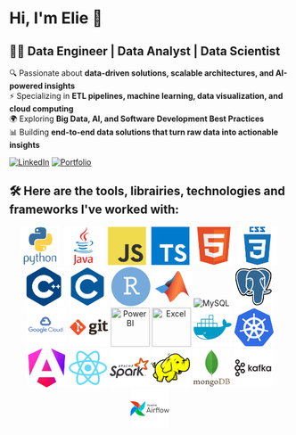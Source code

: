 # Hi, I'm Elie 👋

## 👨‍💻 Data Engineer | Data Analyst | Data Scientist

🔍 Passionate about **data-driven solutions, scalable architectures, and AI-powered insights**  
⚡ Specializing in **ETL pipelines, machine learning, data visualization, and cloud computing**  
🌍 Exploring **Big Data, AI, and Software Development Best Practices**  
📊 Building **end-to-end data solutions that turn raw data into actionable insights**  


[![LinkedIn](https://img.shields.io/badge/LinkedIn-0A66C2?style=for-the-badge&)](https://www.linkedin.com/in/elie-andrianarisolo)
[![Portfolio](https://img.shields.io/badge/Portfolio-red?style=for-the-badge&logo=github)](https://elie-andrianarisolo.framer.website/)


## :hammer_and_wrench: Here are the tools, librairies, technologies and frameworks I've worked with:
<div align="center">
  <img src="https://github.com/devicons/devicon/blob/master/icons/python/python-original-wordmark.svg" title="python" alt="python" width="70" height="70"/>&nbsp;
  <img src="https://github.com/devicons/devicon/blob/master/icons/java/java-original-wordmark.svg" title="Java" alt="Java" width="70" height="70"/>&nbsp;
  <img src="https://github.com/devicons/devicon/blob/master/icons/javascript/javascript-original.svg" title="JavaScript" alt="JavaScript" width="70" height="70"/>&nbsp;
  <img src="https://github.com/devicons/devicon/blob/master/icons/typescript/typescript-original.svg" title="TypeScript" alt="TypeScript" width="70" height="70"/>&nbsp;
  <img src="https://github.com/devicons/devicon/blob/master/icons/html5/html5-original.svg" title="HTML5" alt="HTML" width="70" height="70"/>&nbsp;
  <img src="https://github.com/devicons/devicon/blob/master/icons/css3/css3-plain-wordmark.svg"  title="CSS3" alt="CSS" width="70" height="70"/>&nbsp;
  <img src="https://github.com/devicons/devicon/blob/master/icons/cplusplus/cplusplus-plain.svg" title="C++" alt="C++" width="70" height="70"/>&nbsp;
  <img src="https://github.com/devicons/devicon/blob/master/icons/c/c-plain.svg" title="C" alt="C" width="70" height="70"/>&nbsp;  
  <img src="https://github.com/devicons/devicon/blob/master/icons/rstudio/rstudio-original.svg" title="rstudio" **alt="rstudio" width="70" height="70"/>
  <img src="https://github.com/devicons/devicon/blob/master/icons/matlab/matlab-original.svg" title="matlab" **alt="matlab" width="70" height="70"/>
  <img src="https://github.com/devicons/devicon/blob/master/icons/mysql/mysql-originpower bial-wordmark.svg" title="MySQL"  alt="MySQL" width="70" height="70"/>&nbsp;
  <img src="https://github.com/devicons/devicon/blob/master/icons/postgresql/postgresql-original.svg" title="PostgreSQL" alt="PostgreSQL" width="70" height="70"/>&nbsp;
  <img src="https://github.com/devicons/devicon/blob/master/icons/googlecloud/googlecloud-plain-wordmark.svg" title="GCP"  alt="GCP" width="70" height="70"/>&nbsp;
  <img src="https://github.com/devicons/devicon/blob/master/icons/git/git-original-wordmark.svg" title="Git" **alt="Git" width="70" height="70"/>
  <img src="https://github.com/marclelijveld/Power-BI-Icons/blob/main/SVG/Power-BI.svg" title="PowerBI" **alt="PowerBI" width="70" height="70"/>
  <img src="https://github.com/sempostma/office365-icons/blob/master/svg/excel.svg" title="Excel" **alt="Excel" width="70" height="70"/>
  <img src="https://github.com/devicons/devicon/blob/master/icons/docker/docker-plain.svg" title="Docker" **alt="Docker" width="70" height="70"/>
  <img src="https://github.com/devicons/devicon/blob/master/icons/kubernetes/kubernetes-original.svg" title="Kubernetes" **alt="Kubernetes" width="70" height="70"/>
  <img src="https://github.com/devicons/devicon/blob/master/icons/angular/angular-original.svg" title="Angular" **alt="Angular" width="70" height="70"/>
  <img src="https://github.com/devicons/devicon/blob/master/icons/react/react-original.svg" title="React" **alt="React" width="70" height="70"/>
  <img src="https://github.com/devicons/devicon/blob/master/icons/apachespark/apachespark-original-wordmark.svg" title="ApacheSpark" **alt="ApacheSpark" width="70" height="70"/>
  <img src="https://github.com/devicons/devicon/blob/master/icons/hadoop/hadoop-original.svg" title="Hadoop" **alt="Hadoop" width="70" height="70"/>
  <img src="https://github.com/devicons/devicon/blob/master/icons/mongodb/mongodb-original-wordmark.svg" title="MongoDB" **alt="MongoDB" width="70" height="70"/>
  <img src="https://github.com/devicons/devicon/blob/master/icons/apachekafka/apachekafka-original-wordmark.svg" title="ApacheKafka" **alt="ApacheKafka" width="70" height="70"/>
  <img src="https://github.com/devicons/devicon/blob/master/icons/apacheairflow/apacheairflow-original-wordmark.svg" title="ApacheAirflow" **alt="ApacheAirflow" width="70" height="70"/>
</div>


